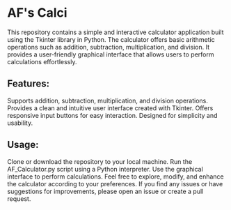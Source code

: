 # AF's Calci

This repository contains a simple and interactive calculator application built using the Tkinter library in Python. The calculator offers basic arithmetic operations such as addition, subtraction, multiplication, and division. It provides a user-friendly graphical interface that allows users to perform calculations effortlessly.

## Features:

Supports addition, subtraction, multiplication, and division operations.
Provides a clean and intuitive user interface created with Tkinter.
Offers responsive input buttons for easy interaction.
Designed for simplicity and usability.

## Usage:

Clone or download the repository to your local machine.
Run the AF_Calculator.py script using a Python interpreter.
Use the graphical interface to perform calculations.
Feel free to explore, modify, and enhance the calculator according to your preferences. If you find any issues or have suggestions for improvements, please open an issue or create a pull request.
